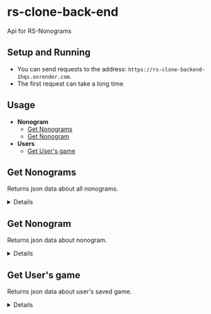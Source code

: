 # rs-clone-back-end

Api for RS-Nonograms

## Setup and Running

- You can send requests to the address: `https://rs-clone-backend-1hqs.onrender.com`.
- The first request can take a long time

## Usage

- **Nonogram**
  - [Get Nonograms](#get-nonograms)
  - [Get Nonogram](#get-nonogram)
- **Users**
  - [Get User's game](#get-users-game)

## **Get Nonograms**

Returns json data about all nonograms.

<details>

- **URL**

  /nonograms

- **Method:**

  `GET`

- **Headers:**

  None

- **URL Params**

  None

- **Query Params**

  **Optional:**

  `limit=[integer]`

  `lastId=[string]`

  If `limit` param is passed api returns a header `lastId` that countains the id of the last nonogram in a previous bunch and should be sent as a query param for next bunch of nonograms. For the first bunch lastId must not be sent.

- **Data Params**

  None

- **Success Response:**

  - **Code:** 200 OK <br />
    **Content:**
    ```json
    [
      {
        "id": "123456789abc",
        "nonogram": {
          "height": 11,
          "width": 9,
          "title": {
            "en": "Martini",
            "ru": "Мартини",
            "de": "Martini"
          },
          "colorMapping": {
            "1": "#000000",
            "2": "#c91414"
          },
          "goal": [
            [1, 1, 1, 1, 1, 1, 1, 1, 1],
            [1, 0, 0, 0, 0, 0, 0, 0, 1],
            [0, 1, 2, 2, 2, 2, 2, 1, 0],
            [0, 0, 1, 2, 2, 2, 1, 0, 0],
            [0, 0, 0, 1, 2, 1, 0, 0, 0],
            [0, 0, 0, 0, 1, 0, 0, 0, 0],
            [0, 0, 0, 0, 1, 0, 0, 0, 0],
            [0, 0, 0, 0, 1, 0, 0, 0, 0],
            [0, 0, 0, 0, 1, 0, 0, 0, 0],
            [0, 0, 0, 0, 1, 0, 0, 0, 0],
            [0, 0, 1, 1, 1, 1, 1, 0, 0]
          ],
          "rows": [
            [{ "hint": 9, "color": 1 }],
            [
              { "hint": 1, "color": 1 },
              { "hint": 1, "color": 1 }
            ],
            [
              { "hint": 1, "color": 1 },
              { "hint": 5, "color": 2 },
              { "hint": 1, "color": 1 }
            ],
            [
              { "hint": 1, "color": 1 },
              { "hint": 3, "color": 2 },
              { "hint": 1, "color": 1 }
            ],
            [
              { "hint": 1, "color": 1 },
              { "hint": 1, "color": 2 },
              { "hint": 1, "color": 1 }
            ],
            [{ "hint": 1, "color": 1 }],
            [{ "hint": 1, "color": 1 }],
            [{ "hint": 1, "color": 1 }],
            [{ "hint": 1, "color": 1 }],
            [{ "hint": 1, "color": 1 }],
            [{ "hint": 5, "color": 1 }]
          ],
          "columns": [
            [{ "hint": 2, "color": 1 }],
            [
              { "hint": 1, "color": 1 },
              { "hint": 1, "color": 1 }
            ],
            [
              { "hint": 1, "color": 1 },
              { "hint": 1, "color": 2 },
              { "hint": 1, "color": 1 },
              { "hint": 1, "color": 1 }
            ],
            [
              { "hint": 1, "color": 1 },
              { "hint": 2, "color": 2 },
              { "hint": 1, "color": 1 },
              { "hint": 1, "color": 1 }
            ],
            [
              { "hint": 1, "color": 1 },
              { "hint": 1, "color": 2 },
              { "hint": 6, "color": 1 }
            ],
            [
              { "hint": 1, "color": 1 },
              { "hint": 2, "color": 2 },
              { "hint": 1, "color": 1 },
              { "hint": 1, "color": 1 }
            ],
            [
              { "hint": 1, "color": 1 },
              { "hint": 1, "color": 2 },
              { "hint": 1, "color": 1 },
              { "hint": 1, "color": 1 }
            ],
            [
              { "hint": 1, "color": 1 },
              { "hint": 1, "color": 1 }
            ],
            [{ "hint": 2, "color": 1 }]
          ],
          "difficulty": 1
        }
      }
    ]
    ```

- **Error Response:**

  - **Code:** 404 NOT FOUND <br />
    **Content:**
    `{}`

- **Notes:**

  None

</details>

## **Get Nonogram**

Returns json data about nonogram.

<details>

- **URL**

  /nonograms/:id

  /nonograms/random

  Using random will return a random game

- **Method:**

  `GET`

- **Headers:**

  None

- **URL Params**

  **Required:**

  `id=[string]`

- **Query Params**

  None

- **Data Params**

  None

- **Success Response:**

  - **Code:** 200 OK <br />
    **Content:**
    ```json
    {
      "id": "123456789abc",
      "nonogram": {
        "height": 11,
        "width": 9,
        "title": {
          "en": "Martini",
          "ru": "Мартини",
          "de": "Martini"
        },
        "colorMapping": {
          "1": "#000000",
          "2": "#c91414"
        },
        "goal": [
          [1, 1, 1, 1, 1, 1, 1, 1, 1],
          [1, 0, 0, 0, 0, 0, 0, 0, 1],
          [0, 1, 2, 2, 2, 2, 2, 1, 0],
          [0, 0, 1, 2, 2, 2, 1, 0, 0],
          [0, 0, 0, 1, 2, 1, 0, 0, 0],
          [0, 0, 0, 0, 1, 0, 0, 0, 0],
          [0, 0, 0, 0, 1, 0, 0, 0, 0],
          [0, 0, 0, 0, 1, 0, 0, 0, 0],
          [0, 0, 0, 0, 1, 0, 0, 0, 0],
          [0, 0, 0, 0, 1, 0, 0, 0, 0],
          [0, 0, 1, 1, 1, 1, 1, 0, 0]
        ],
        "rows": [
          [{ "hint": 9, "color": 1 }],
          [
            { "hint": 1, "color": 1 },
            { "hint": 1, "color": 1 }
          ],
          [
            { "hint": 1, "color": 1 },
            { "hint": 5, "color": 2 },
            { "hint": 1, "color": 1 }
          ],
          [
            { "hint": 1, "color": 1 },
            { "hint": 3, "color": 2 },
            { "hint": 1, "color": 1 }
          ],
          [
            { "hint": 1, "color": 1 },
            { "hint": 1, "color": 2 },
            { "hint": 1, "color": 1 }
          ],
          [{ "hint": 1, "color": 1 }],
          [{ "hint": 1, "color": 1 }],
          [{ "hint": 1, "color": 1 }],
          [{ "hint": 1, "color": 1 }],
          [{ "hint": 1, "color": 1 }],
          [{ "hint": 5, "color": 1 }]
        ],
        "columns": [
          [{ "hint": 2, "color": 1 }],
          [
            { "hint": 1, "color": 1 },
            { "hint": 1, "color": 1 }
          ],
          [
            { "hint": 1, "color": 1 },
            { "hint": 1, "color": 2 },
            { "hint": 1, "color": 1 },
            { "hint": 1, "color": 1 }
          ],
          [
            { "hint": 1, "color": 1 },
            { "hint": 2, "color": 2 },
            { "hint": 1, "color": 1 },
            { "hint": 1, "color": 1 }
          ],
          [
            { "hint": 1, "color": 1 },
            { "hint": 1, "color": 2 },
            { "hint": 6, "color": 1 }
          ],
          [
            { "hint": 1, "color": 1 },
            { "hint": 2, "color": 2 },
            { "hint": 1, "color": 1 },
            { "hint": 1, "color": 1 }
          ],
          [
            { "hint": 1, "color": 1 },
            { "hint": 1, "color": 2 },
            { "hint": 1, "color": 1 },
            { "hint": 1, "color": 1 }
          ],
          [
            { "hint": 1, "color": 1 },
            { "hint": 1, "color": 1 }
          ],
          [{ "hint": 2, "color": 1 }]
        ],
        "difficulty": 1
      }
    }
    ```

- **Error Response:**

  - **Code:** 404 NOT FOUND <br />
    **Content:**
    `{}`

- **Notes:**

  None

</details>

## **Get User's game**

Returns json data about user's saved game.

<details>

- **URL**

  /users-games

- **Method:**

  `GET`

- **Headers:**

  `'token': 'string'`

- **URL Params**

  None

- **Query Params**

  None

- **Data Params**

  ```
      {
          id: string
      }
  ```

- **Success Response:**

  - **Code:** 200 OK <br />
    **Content:**

    ```json
    {
      "data": {
        "bestTime": null,
        "currentGame": {
          "id": "nsNWHaYMXSERIHX1juXN",
          "state": "started",
          "currentUserSolution": [
            [null, null, null, null, null, null, null, null, null],
            [null, null, null, null, null, null, null, null, null],
            [0, 1, 2, 2, 2, 2, 2, 1, 0],
            [null, null, null, null, null, null, null, null, null],
            [null, null, null, null, null, null, null, null, null],
            [null, null, null, null, null, null, null, null, null],
            [null, null, null, null, null, null, null, null, null],
            [null, null, null, null, null, null, null, null, null],
            [null, null, null, null, null, null, null, null, null],
            [null, null, null, null, null, null, null, null, null],
            [null, null, null, null, null, null, null, null, null]
          ],
          "currentTime": 200,
          "currentUserRows": [
            [{ "isCrossedOut": false }],
            [{ "isCrossedOut": false }, { "isCrossedOut": false }],
            [
              { "isCrossedOut": true },
              { "isCrossedOut": true },
              { "isCrossedOut": true }
            ],
            [
              { "isCrossedOut": false },
              { "isCrossedOut": false },
              { "isCrossedOut": false }
            ],
            [
              { "isCrossedOut": false },
              { "isCrossedOut": false },
              { "isCrossedOut": false }
            ],
            [{ "isCrossedOut": false }],
            [{ "isCrossedOut": false }],
            [{ "isCrossedOut": false }],
            [{ "isCrossedOut": false }],
            [{ "isCrossedOut": false }],
            [{ "isCrossedOut": false }]
          ],
          "currentUserColumns": [
            [{ "isCrossedOut": false }],
            [{ "isCrossedOut": false }, { "isCrossedOut": false }],
            [
              { "isCrossedOut": false },
              { "isCrossedOut": false },
              { "isCrossedOut": false },
              { "isCrossedOut": false }
            ],
            [
              { "isCrossedOut": false },
              { "isCrossedOut": false },
              { "isCrossedOut": false },
              { "isCrossedOut": false }
            ],
            [
              { "isCrossedOut": false },
              { "isCrossedOut": false },
              { "isCrossedOut": false }
            ],
            [
              { "isCrossedOut": false },
              { "isCrossedOut": false },
              { "isCrossedOut": false },
              { "isCrossedOut": false }
            ],
            [
              { "isCrossedOut": false },
              { "isCrossedOut": false },
              { "isCrossedOut": false },
              { "isCrossedOut": false }
            ],
            [{ "isCrossedOut": false }, { "isCrossedOut": false }],
            [{ "isCrossedOut": false }]
          ]
        }
      }
    }
    ```

    **Headers:**

    None

- **Error Response:**

  - **Code:** 404 NOT FOUND <br />
    **Content:**
    `{}`

- **Notes:**

  `'state': 'started' | 'finished' | 'initial'`

  `currentTime` - time in ms

  `bestTime` - best time im ms if the game was ever solved; otherwise it's null

</details>
